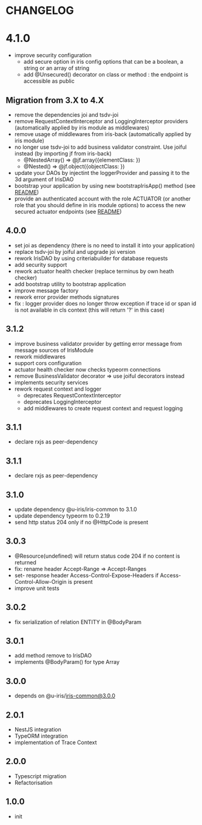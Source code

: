 # CHANGELOG

# 4.1.0
* improve security configuration
    * add secure option in iris config options that can be a boolean, a string or an array of string
    * add @Unsecured() decorator on class or method : the endpoint is accessible as public
    
## Migration from 3.X to 4.X
* remove the dependencies joi and tsdv-joi
* remove RequestContextInterceptor and LoggingInterceptor providers (automatically applied by iris module as middlewares)
* remove usage of middlewares from iris-back (automatically applied by iris module)
* no longer use tsdv-joi to add business validator constraint. Use joiful instead (by importing jf from iris-back)
    * @NestedArray(<type>) => @jf.array({elementClass: <type>})
    * @Nested(<type>) => @jf.object({objectClass: <type>})
* update your DAOs by injectint the loggerProvider and passing it to the 3d argument of IrisDAO
* bootstrap your application by using new bootstrapIrisApp() method (see [README](README.md#application-bootstrap))
* provide an authenticated account with the role ACTUATOR (or another role that you should define in iris module options) to access the new secured actuator endpoints (see [README](README.md#health-checker))

## 4.0.0
* set joi as dependency (there is no need to install it into your application)
* replace tsdv-joi by joiful and upgrade joi version
* rework IrisDAO by using criteriabuilder for database requests
* add security support
* rework actuator health checker (replace terminus by own heath checker)
* add bootstrap utility to bootstrap application
* improve message factory
* rework error provider methods signatures
* fix : logger provider does no longer throw exception if trace id or span id is not available in cls context (this will return '?' in this case)

## 3.1.2
* improve business validator provider by getting error message from message sources of IrisModule
* rework middlewares
* support cors configuration
* actuator health checker now checks typeorm connections
* remove BusinessValidator decorator => use joiful decorators instead
* implements security services
* rework request context and logger
    * deprecates RequestContextInterceptor
    * deprecates LoggingInterceptor
    * add middlewares to create request context and request logging

## 3.1.1
* declare rxjs as peer-dependency

## 3.1.1
* declare rxjs as peer-dependency
 
## 3.1.0
* update dependency @u-iris/iris-common to 3.1.0
* update dependency typeorm to 0.2.19
* send http status 204 only if no @HttpCode is present

## 3.0.3
* @Resource(undefined) will return status code 204 if no content is returned
* fix: rename header Accept-Range => Accept-Ranges
* set- response header Access-Control-Expose-Headers if Access-Control-Allow-Origin is present
* improve unit tests

## 3.0.2
* fix serialization of relation ENTITY in @BodyParam

## 3.0.1
* add method remove to IrisDAO
* implements @BodyParam() for type Array

## 3.0.0
* depends on @u-iris/iris-common@3.0.0

## 2.0.1
* NestJS integration
* TypeORM integration
* implementation of Trace Context

## 2.0.0
* Typescript migration
* Refactorisation

## 1.0.0
* init
